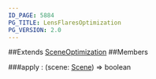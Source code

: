 ```yaml
---
ID_PAGE: 5884
PG_TITLE: LensFlaresOptimization
PG_VERSION: 2.0
---
```


##Extends [SceneOptimization](page.php?p=5879)
##Members

###apply : (scene: [Scene](page.php?p=5725)) =&gt; boolean



